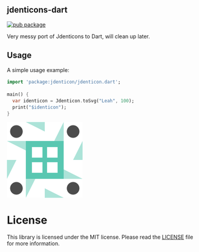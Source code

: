 ## jdenticons-dart
[![pub package](https://img.shields.io/pub/v/jdenticon.svg)](https://pub.dartlang.org/packages/jdenticon)

Very messy port of Jdenticons to Dart, will clean up later.

## Usage

A simple usage example:

```dart
import 'package:jdenticon/jdenticon.dart';

main() {
  var identicon = Jdenticon.toSvg("Leah", 100);
  print("$identicon");
}
```
![Example Icon](./example_icon.svg)

# License

This library is licensed under the MIT license. Please read the [LICENSE](LICENSE) file for more information.
